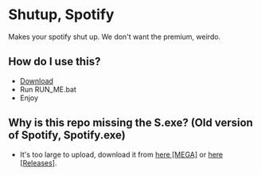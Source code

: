 # Shutup, Spotify
Makes your spotify shut up. We don't want the premium, weirdo.

## How do I use this?
* [Download](https://github.com/Takaovi/SpotifyShutUp/archive/Public.zip)
* Run RUN_ME.bat
* Enjoy

## Why is this repo missing the S.exe? (Old version of Spotify, Spotify.exe)
* It's too large to upload, download it from [here [MEGA]](https://mega.nz/file/mKYEVT7A#6vdTcTide4u5liZBSYN1diSvJqKC35avvV_PknEAAz8) or [here [Releases]](https://github.com/Takaovi/SpotifyShutUp/archive/Public.zip).
